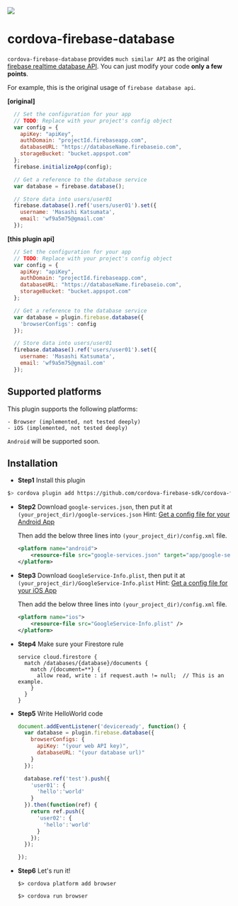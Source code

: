 ![](https://travis-ci.org/cordova-firebase-sdk/cordova-firebase-database.svg?branch=master)

# cordova-firebase-database

`cordova-firebase-database` provides `much similar API` as the original [firebase realtime database API](https://firebase.google.com/docs/database/web/start?hl=en).
You can just modify your code **only a few points**.

For example, this is the original usage of `firebase database api`.

**[original]**
```js
  // Set the configuration for your app
  // TODO: Replace with your project's config object
  var config = {
    apiKey: "apiKey",
    authDomain: "projectId.firebaseapp.com",
    databaseURL: "https://databaseName.firebaseio.com",
    storageBucket: "bucket.appspot.com"
  };
  firebase.initializeApp(config);

  // Get a reference to the database service
  var database = firebase.database();

  // Store data into users/user01
  firebase.database().ref('users/user01').set({
    username: 'Masashi Katsumata',
    email: 'wf9a5m75@gmail.com'
  });
```

**[this plugin api]**

```js
  // Set the configuration for your app
  // TODO: Replace with your project's config object
  var config = {
    apiKey: "apiKey",
    authDomain: "projectId.firebaseapp.com",
    databaseURL: "https://databaseName.firebaseio.com",
    storageBucket: "bucket.appspot.com"
  };

  // Get a reference to the database service
  var database = plugin.firebase.database({
    'browserConfigs': config
  });

  // Store data into users/user01
  firebase.database().ref('users/user01').set({
    username: 'Masashi Katsumata',
    email: 'wf9a5m75@gmail.com'
  });
```


## Supported platforms
  This plugin supports the following platforms:
  
    - Browser (implemented, not tested deeply)
    - iOS (implemented, not tested deeply)

  `Android` will be supported soon.

## Installation

  - **Step1** Install this plugin

  ```bash
  $> cordova plugin add https://github.com/cordova-firebase-sdk/cordova-firebase-database --save
  ```

  - **Step2** Download `google-services.json`, then put it at `(your_project_dir)/google-services.json`
    Hint: [Get a config file for your Android App](https://support.google.com/firebase/answer/7015592#android)

    Then add the below three lines into `(your_project_dir)/config.xml` file.

    ```xml
    <platform name="android">
        <resource-file src="google-services.json" target="app/google-services.json" />
    </platform>
    ```

  - **Step3** Download `GoogleService-Info.plist`, then put it at `(your_project_dir)/GoogleService-Info.plist`
    Hint: [Get a config file for your iOS App](https://support.google.com/firebase/answer/7015592#ios)

    Then add the below three lines into `(your_project_dir)/config.xml` file.

    ```xml
    <platform name="ios">
        <resource-file src="GoogleService-Info.plist" />
    </platform>
    ```

  - **Step4** Make sure your Firestore rule

    ```
    service cloud.firestore {
      match /databases/{database}/documents {
        match /{document=**} {
          allow read, write : if request.auth != null;  // This is an example.
        }
      }
    }
    ```

  - **Step5** Write HelloWorld code

    ```js
    document.addEventListener('deviceready', function() {
      var database = plugin.firebase.database({
        browserConfigs: {
          apiKey: "(your web API key)",
          databaseURL: "(your database url)"
        }
      });

      database.ref('test').push({
        'user01': {
          'hello':'world'
        }
      }).then(function(ref) {
        return ref.push({
          'user02': {
            'hello':'world'
          }
        });
      });

    });
    ```

  - **Step6** Let's run it!
    ```
    $> cordova platform add browser

    $> cordova run browser
    ```
